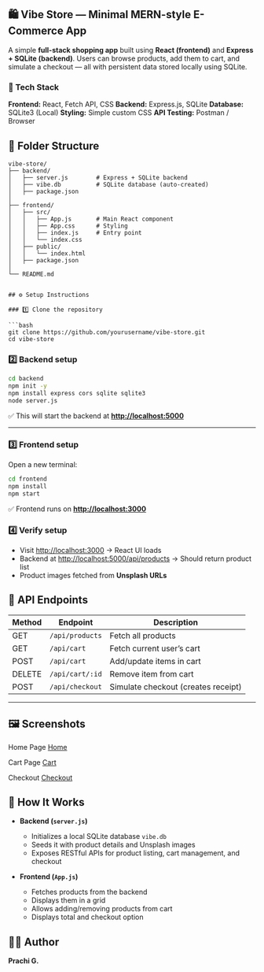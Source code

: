 ## 🛍️ Vibe Store — Minimal MERN-style E-Commerce App

A simple **full-stack shopping app** built using **React (frontend)** and **Express + SQLite (backend)**.
Users can browse products, add them to cart, and simulate a checkout — all with persistent data stored locally using SQLite.


### 🚀 Tech Stack

**Frontend:** React, Fetch API, CSS
**Backend:** Express.js, SQLite
**Database:** SQLite3 (Local)
**Styling:** Simple custom CSS
**API Testing:** Postman / Browser



## 📂 Folder Structure

```
vibe-store/
├── backend/
│   ├── server.js        # Express + SQLite backend
│   ├── vibe.db          # SQLite database (auto-created)
│   ├── package.json
│
├── frontend/
│   ├── src/
│   │   ├── App.js       # Main React component
│   │   ├── App.css      # Styling
│   │   ├── index.js     # Entry point
│   │   └── index.css
│   ├── public/
│   │   └── index.html
│   ├── package.json
│
└── README.md


## ⚙️ Setup Instructions

### 1️⃣ Clone the repository

```bash
git clone https://github.com/yourusername/vibe-store.git
cd vibe-store
```

### 2️⃣ Backend setup

```bash
cd backend
npm init -y
npm install express cors sqlite sqlite3
node server.js
```

✅ This will start the backend at
**[http://localhost:5000](http://localhost:5000)**

---

### 3️⃣ Frontend setup

Open a new terminal:

```bash
cd frontend
npm install
npm start
```

✅ Frontend runs on
**[http://localhost:3000](http://localhost:3000)**


### 4️⃣ Verify setup

* Visit [http://localhost:3000](http://localhost:3000) → React UI loads
* Backend at [http://localhost:5000/api/products](http://localhost:5000/api/products) → Should return product list
* Product images fetched from **Unsplash URLs**


## 🧩 API Endpoints

| Method | Endpoint        | Description                         |
| ------ | --------------- | ----------------------------------- |
| GET    | `/api/products` | Fetch all products                  |
| GET    | `/api/cart`     | Fetch current user’s cart           |
| POST   | `/api/cart`     | Add/update items in cart            |
| DELETE | `/api/cart/:id` | Remove item from cart               |
| POST   | `/api/checkout` | Simulate checkout (creates receipt) |

---

## 🖼️ Screenshots

Home Page 
[Home](./frontend/public/screenshots/home.png)

Cart Page
[Cart](./frontend/public/screenshots/cart.png)

Checkout 
[Checkout](./frontend/public/screenshots/checkout.png)


## 🧠 How It Works

* **Backend (`server.js`)**

  * Initializes a local SQLite database `vibe.db`
  * Seeds it with product details and Unsplash images
  * Exposes RESTful APIs for product listing, cart management, and checkout

* **Frontend (`App.js`)**

  * Fetches products from the backend
  * Displays them in a grid
  * Allows adding/removing products from cart
  * Displays total and checkout option


## 👩‍💻 Author

**Prachi G.**
